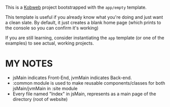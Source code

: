 This is a [Kobweb](https://github.com/varabyte/kobweb) project bootstrapped with the `app/empty` template.

This template is useful if you already know what you're doing and just want a clean slate. By default, it
just creates a blank home page (which prints to the console so you can confirm it's working)

If you are still learning, consider instantiating the `app` template (or one of the examples) to see actual,
working projects.

# MY NOTES

* jsMain indicates Front-End, jvmMain indicates Back-end.
* :common module is used to make reusable components/classes for both jsMain/jvmMain in :site module
* Every file named "Index" in jsMain, represents as a main page of the directory (root of website)
